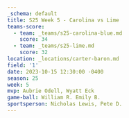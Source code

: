 ```yaml
---
_schema: default
title: S25 Week 5 - Carolina vs Lime
teams-score:
  - team: _teams/s25-carolina-blue.md
    score: 34
  - team: _teams/s25-lime.md
    score: 32
location: _locations/carter-baron.md
field: '1'
date: 2023-10-15 12:30:00 -0400
season: 25
week: 5
mvp: Aubrie Odell, Wyatt Eck
game-ball: William R. Emily B.
sportsperson: Nicholas Lewis, Pete D.
---
```

